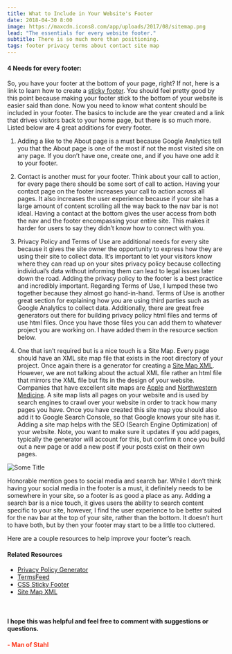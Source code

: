 ```yaml
---
title: What to Include in Your Website's Footer
date: 2018-04-30 8:00
image: https://maxcdn.icons8.com/app/uploads/2017/08/sitemap.png
lead: "The essentials for every website footer." 
subtitle: There is so much more than positioning. 
tags: footer privacy terms about contact site map
---
```

#### 4 Needs for every footer:
 
So, you have your footer at the bottom of your page, right? If not, here is a link to learn how to create a [sticky footer]( https://css-tricks.com/couple-takes-sticky-footer/). You should feel pretty good by this point because making your footer stick to the bottom of your website is easier said than done. Now you need to know what content should be included in your footer. The basics to include are the year created and a link that drives visitors back to your home page, but there is so much more. Listed below are 4 great additions for every footer. 

1.  Adding a like to the About page is a must because Google Analytics tell you that the About page is one of the most if not the most visited site on any page. If you don’t have one, create one, and if you have one add it to your footer. 

2.  Contact is another must for your footer. Think about your call to action, for every page there should be some sort of call to action. Having your contact page on the footer increases your call to action across all pages. It also increases the user experience because if your site has a large amount of content scrolling all the way back to the nav bar is not ideal. Having a contact at the bottom gives the user access from both the nav and the footer encompassing your entire site. This makes it harder for users to say they didn’t know how to connect with you.  

3.  Privacy Policy and Terms of Use are additional needs for every site because it gives the site owner the opportunity to express how they are using their site to collect data. It’s important to let your visitors know where they can read up on your sites privacy policy because collecting individual’s data without informing them can lead to legal issues later down the road. Adding the privacy policy to the footer is a best practice and incredibly important. Regarding Terms of Use, I lumped these two together because they almost go hand-in-hand. Terms of Use is another great section for explaining how you are using third parties such as Google Analytics to collect data. Additionally, there are great free generators out there for building privacy policy html files and terms of use html files. Once you have those files you can add them to whatever project you are working on. I have added them in the resource section below. 

4.  One that isn’t required but is a nice touch is a Site Map. Every page should have an XML site map file that exists in the root directory of your project. Once again there is a generator for creating a [Site Map XML](https://www.xml-sitemaps.com/). However, we are not talking about the actual XML file rather an html file that mirrors the XML file but fits in the design of your website. Companies that have excellent site maps are [Apple]( https://www.apple.com/sitemap) and [Northwestern Medicine]( https://www.nm.org/site-map). A site map lists all pages on your website and is used by search engines to crawl over your website in order to track how many pages you have. Once you have created this site map you should also add it to Google Search Console, so that Google knows your site has it. Adding a site map helps with the SEO (Search Engine Optimization) of your website. Note, you want to make sure it updates if you add pages, typically the generator will account for this, but confirm it once you build out a new page or add a new post if your posts exist on their own pages. 

![Some Title](https://i0.wp.com/bundesligafanatic.com/wp-content/uploads/2017/12/honorable_mention.png?fit=751%2C357)

Honorable mention goes to social media and search bar. While I don’t think having your social media in the footer is a must, it definitely needs to be somewhere in your site, so a footer is as good a place as any. Adding a search bar is a nice touch, it gives users the ability to search content specific to your site, however, I find the user experience to be better suited for the nav bar at the top of your site, rather than the bottom. It doesn’t hurt to have both, but by then your footer may start to be a little too cluttered. 

Here are a couple resources to help improve your footer’s reach.
#### Related Resources
* [Privacy Policy Generator](https://privacypolicygenerator.info/)
* [TermsFeed]( https://termsfeed.com/)
* [CSS Sticky Footer]( https://css-tricks.com/couple-takes-sticky-footer/)
* [Site Map XML](https://www.xml-sitemaps.com/)

&nbsp;
#### I hope this was helpful and feel free to comment with suggestions or questions.  

#### **<span style="color:rgb(254, 57, 30)">- Man of Stahl</span>**
